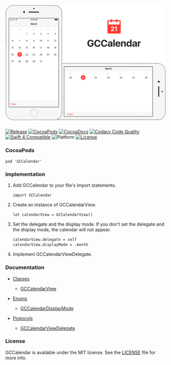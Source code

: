 ![banner](Resources/README/Images/Banner.png)

[![Release](https://img.shields.io/github/release/graycampbell/GCCalendar.svg)](https://github.com/graycampbell/GCCalendar/releases/latest)
[![CocoaPods](https://img.shields.io/cocoapods/v/GCCalendar.svg)](https://cocoapods.org/pods/GCCalendar)
[![CocoaDocs](https://img.shields.io/cocoapods/metrics/doc-percent/GCCalendar.svg)](http://cocoadocs.org/docsets/GCCalendar)
[![Codacy Code Quality](https://img.shields.io/codacy/grade/7ef16773008b4ed9b7798dd3d0da54af.svg)](https://www.codacy.com/app/graycampbell/GCCalendar?utm_source=github.com&amp;utm_medium=referral&amp;utm_content=graycampbell/GCCalendar&amp;utm_campaign=Badge_Grade)
[![Swift 4 Compatible](https://img.shields.io/badge/Swift_4-compatible-4BC51D.svg?style=flat)](https://developer.apple.com/swift)
![Platform](https://img.shields.io/cocoapods/p/GCCalendar.svg?style=flat)
[![License](https://img.shields.io/cocoapods/l/GCCalendar.svg)](https://github.com/graycampbell/GCCalendar/blob/master/LICENSE)

### CocoaPods

```
pod 'GCCalendar'
```

### Implementation

1. Add GCCalendar to your file's import statements.

    ```
    import GCCalendar
    ```

2. Create an instance of GCCalendarView.

    ```
    let calendarView = GCCalendarView()
    ```

3. Set the delegate and the display mode. If you don't set the delegate and the display mode, the calendar will not appear.

    ```
    calendarView.delegate = self
    calendarView.displayMode = .month
    ```

4. Implement GCCalendarViewDelegate.

### Documentation

- [Classes](http://cocoadocs.org/docsets/GCCalendar/2.2.0/Classes.html)
  - [GCCalendarView](http://cocoadocs.org/docsets/GCCalendar/2.2.0/Classes/GCCalendarView.html)

- [Enums](http://cocoadocs.org/docsets/GCCalendar/2.2.0/Enums.html)
  - [GCCalendarDisplayMode](http://cocoadocs.org/docsets/GCCalendar/2.2.0/Enums/GCCalendarDisplayMode.html)

- [Protocols](http://cocoadocs.org/docsets/GCCalendar/2.2.0/Protocols.html)
  - [GCCalendarViewDelegate](http://cocoadocs.org/docsets/GCCalendar/2.2.0/Protocols/GCCalendarViewDelegate.html)

### License

GCCalendar is available under the MIT license. See the [LICENSE](https://github.com/graycampbell/GCCalendar/blob/master/LICENSE) file for more info.
